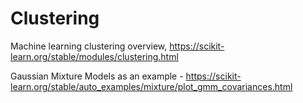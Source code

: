 # Clustering 

Machine learning clustering overview, https://scikit-learn.org/stable/modules/clustering.html

Gaussian Mixture Models as an example - https://scikit-learn.org/stable/auto_examples/mixture/plot_gmm_covariances.html
